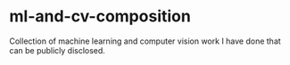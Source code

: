 # ml-and-cv-composition
Collection of machine learning and computer vision work I have done that can be publicly disclosed.
